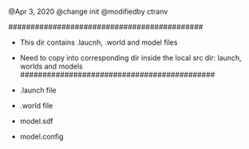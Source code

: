 @Apr 3, 2020 @change init @modifiedby ctranv

############################################
- This dir contains .laucnh, .world and model files
- Need to copy into corresponding dir inside the local src dir: launch, worlds and models
############################################
- .launch file

- .world file

- model.sdf

- model.config
